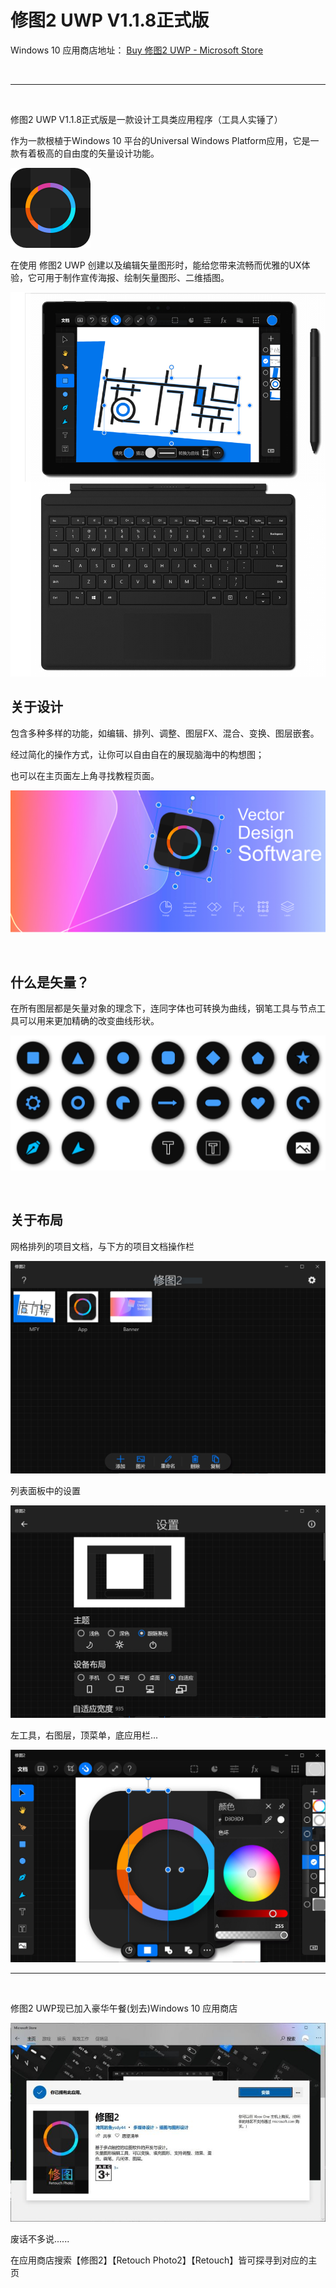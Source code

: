 # 修图2 UWP V1.1.8正式版

Windows 10 应用商店地址： [Buy 修图2 UWP - Microsoft Store](https://www.microsoft.com/store/productId/9P76ZF661496)  
 
<br/>

---

<br/>

修图2 UWP V1.1.8正式版是一款设计工具类应用程序（工具人实锤了）

作为一款根植于Windows 10 平台的Universal Windows Platform应用，它是一款有着极高的自由度的矢量设计功能。

![Image](Assets/logo.png)

在使用 修图2 UWP 创建以及编辑矢量图形时，能给您带来流畅而优雅的UX体验，它可用于制作宣传海报、绘制矢量图形、二维插图。

![Image](Assets/SurfaceProRender.jpg)


## 关于设计
    
包含多种多样的功能，如编辑、排列、调整、图层FX、混合、变换、图层嵌套。

经过简化的操作方式，让你可以自由自在的展现脑海中的构想图；

也可以在主页面左上角寻找教程页面。

![Image](Assets/Item-Show.jpg)

<br/>

## 什么是矢量？

在所有图层都是矢量对象的理念下，连同字体也可转换为曲线，钢笔工具与节点工具可以用来更加精确的改变曲线形状。

![Image](Assets/tools.jpg)

<br/>

## 关于布局

网格排列的项目文档，与下方的项目文档操作栏

![Image](Assets/ScreenShot001.jpg)

列表面板中的设置

![Image](Assets/ScreenShot002.jpg)

左工具，右图层，顶菜单，底应用栏...

![Image](Assets/ScreenShot003.jpg)

---

<br/>

修图2 UWP现已加入豪华午餐(划去)Windows 10 应用商店

![Image](Assets/MicrosoftStore.jpeg)

废话不多说......

在应用商店搜索【修图2】【Retouch Photo2】【Retouch】皆可探寻到对应的主页